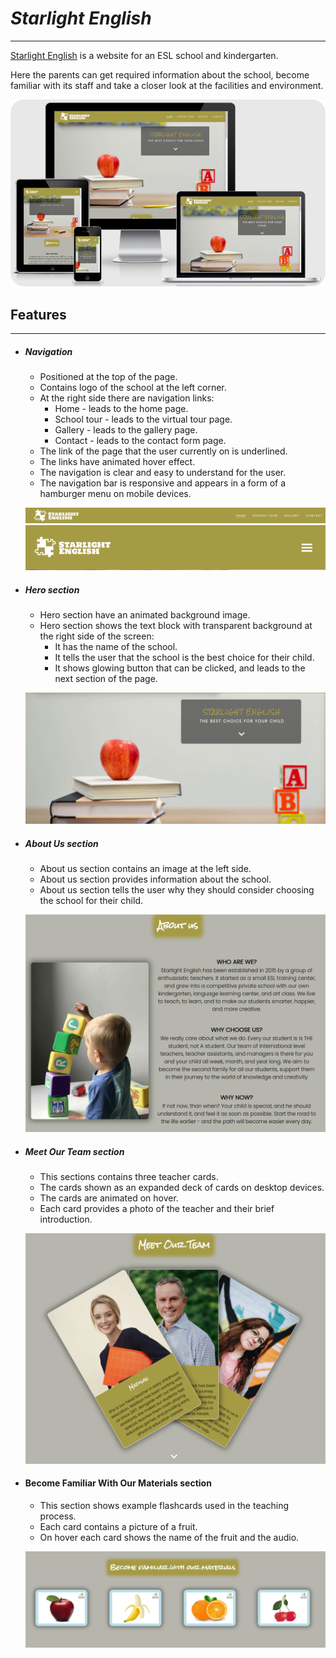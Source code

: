 # *Starlight English*
---
[Starlight English](https://lexach91.github.io/esl-school-website) is a website for an ESL school and kindergarten. 

Here the parents can get required information about the school, become familiar with its staff and take a closer look at the facilities and environment.

![site on different devices](/assets/images/am-i-responsive.png)

## Features
---
+ ##### Navigation
    - Positioned at the top of the page.
    - Contains logo of the school at the left corner.
    - At the right side there are navigation links:
        * Home - leads to the home page.
        * School tour - leads to the virtual tour page.
        * Gallery - leads to the gallery page.
        * Contact - leads to the contact form page.
    - The link of the page that the user currently on is underlined.
    - The links have animated hover effect.
    - The navigation is clear and easy to understand for the user.
    - The navigation bar is responsive and appears in a form of a hamburger menu on mobile devices.

    ![NavBar desktop](assets/images/nav-bar.png)
    ![NavBar mobile](assets/images/nav-bar-mobile.png)

+ ##### Hero section
    - Hero section have an animated background image.
    - Hero section shows the text block with transparent background at the right side of the screen:
        * It has the name of the school.
        * It tells the user that the school is the best choice for their child.
        * It shows glowing button that can be clicked, and leads to the next section of the page.
    
    ![Hero section](assets/images/hero-section.png)
+ ##### About Us section
    - About us section contains an image at the left side.
    - About us section provides information about the school.
    - About us section tells the user why they should consider choosing the school for their child.
    
    ![About us section](assets/images/about-us-section.png)

+ ##### Meet Our Team section
    - This sections contains three teacher cards.
    - The cards shown as an expanded deck of cards on desktop devices.
    - The cards are animated on hover.
    - Each card provides a photo of the teacher and their brief introduction.

    ![Teachers section](assets/images/teachers.png)

+ #### Become Familiar With Our Materials section
    - This section shows example flashcards used in the teaching process.
    - Each card contains a picture of a fruit.
    - On hover each card shows the name of the fruit and the audio.

    ![Flashcards section](assets/images/flashcards.png)